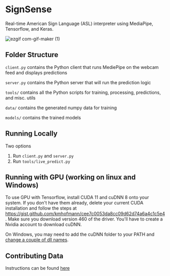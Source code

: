 # SignSense

Real-time American Sign Language (ASL) interpreter using MediaPipe, Tensorflow, and Keras.

![ezgif com-gif-maker (1)](https://user-images.githubusercontent.com/16534325/112094473-8e8e3780-8b58-11eb-8537-55809acf3d4f.gif)

## Folder Structure

`client.py` contains the Python client that runs MediePipe on the webcam feed and displays predictions

`server.py` contains the Python server that will run the prediction logic

`tools/` contains all the Python scripts for training, processing, predictions, and misc. utils

`data/` contains the generated numpy data for training

`models/` contains the trained models

## Running Locally

Two options
1. Run `client.py` and `server.py`
2. Run `tools/live_predict.py`

## Running with GPU (working on linux and Windows)

To use GPU with Tensorflow, install CUDA 11 and cuDNN 8 onto your system.
If you don't have them already, delete your current CUDA installation and follow the steps at https://gist.github.com/kmhofmann/cee7c0053da8cc09d62d74a6a4c1c5e4. 
Make sure you download version 460 of the driver. You'll have to create a Nvidia account to download cuDNN.

On Windows, you may need to add the cuDNN folder to your PATH and [change a couple of dll names](https://stackoverflow.com/questions/65608713/tensorflow-gpu-could-not-load-dynamic-library-cusolver64-10-dll-dlerror-cuso).

## Contributing Data
Instructions can be found [here](data_gen_inst.md)
